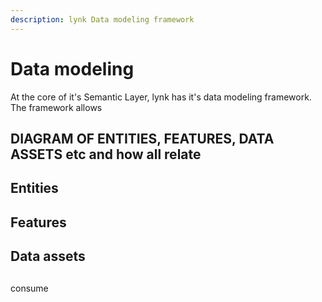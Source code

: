 ```yaml
---
description: lynk Data modeling framework
---
```


# Data modeling

At the core of it's Semantic Layer, lynk has it's data modeling framework.\
The framework allows&#x20;

## DIAGRAM OF ENTITIES, FEATURES, DATA ASSETS etc and how all relate

## Entities



## Features

## Data assets

## &#x20;



consume
